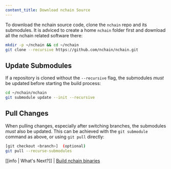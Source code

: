 ```yaml
---
content_title: Download nchain Source
---
```


To download the nchain source code, clone the `nchain` repo and its submodules. It is adviced to create a home `nchain` folder first and download all the nchain related software there:

```sh
mkdir -p ~/nchain && cd ~/nchain
git clone --recursive https://github.com/nchain/nchain.git
```

## Update Submodules

If a repository is cloned without the `--recursive` flag, the submodules *must* be updated before starting the build process:

```sh
cd ~/nchain/nchain
git submodule update --init --recursive
```

## Pull Changes

When pulling changes, especially after switching branches, the submodules *must* also be updated. This can be achieved with the `git submodule` command as above, or using `git pull` directly:

```sh
[git checkout <branch>]  (optional)
git pull --recurse-submodules
```

[[info | What's Next?]]
| [Build nchain binaries](02_build-nchain-binaries.md)
